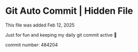 # Git Auto Commit | Hidden File

This file was added Feb 12, 2025

Just for fun and keeping my daily git commit active 🤪

commit number: 484204
